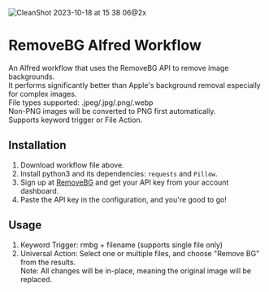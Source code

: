 ![CleanShot 2023-10-18 at 15 38 06@2x](https://github.com/csjaugustus/removebg-alfred-workflow/assets/61149391/385a4fda-3bd0-45f2-9d51-cee9eeed9589)
# RemoveBG Alfred Workflow
An Alfred workflow that uses the RemoveBG API to remove image backgrounds.<br>
It performs significantly better than Apple's background removal especially for complex images.<br>
File types supported: .jpeg/.jpg/.png/.webp<br>
Non-PNG images will be converted to PNG first automatically.<br>
Supports keyword trigger or File Action.<br>

## Installation
1. Download workflow file above.
2. Install python3 and its dependencies: `requests` and `Pillow`.
3. Sign up at [RemoveBG](https://www.remove.bg/) and get your API key from your account dashboard.
4. Paste the API key in the configuration, and you're good to go!

## Usage
1. Keyword Trigger: rmbg + filename (supports single file only)
2. Universal Action: Select one or multiple files, and choose "Remove BG" from the results.<br>
Note: All changes will be in-place, meaning the original image will be replaced.
